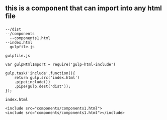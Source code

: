 ## this is a component that can import into any html file
###
```
--/dist
--/components
  --components1.html
--index.html
  gulpfile.js

```
```
gulpfile.js

var gulpHtmlImport = require('gulp-html-include')

gulp.task('include',function(){
    return gulp.src('index.html')
    .pipe(include())
    .pipe(gulp.dest('dist'));
});
```
```
index.html

<include src="components/components1.html">
<include src="components/components1.html"></include>
```
